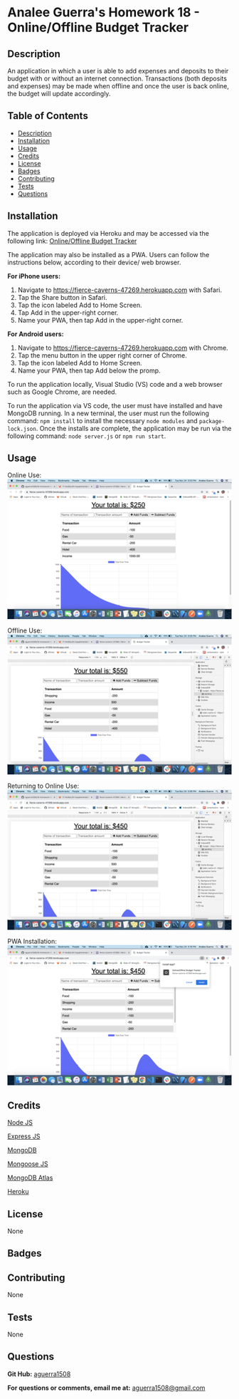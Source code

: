 # Analee Guerra's Homework 18 - Online/Offline Budget Tracker

## Description

An application in which a user is able to add expenses and deposits to their budget with or without an internet connection. Transactions (both deposits and expenses) may be made when offline and once the user is back online, the budget will update accordingly.

## Table of Contents

- [Description](#description)
- [Installation](#installation)
- [Usage](#usage)
- [Credits](#credits)
- [License](#license)
- [Badges](#badges)
- [Contributing](#contributing)
- [Tests](#tests)
- [Questions](#questions)

## Installation

The application is deployed via Heroku and may be accessed via the following link: [Online/Offline Budget Tracker](https://fierce-caverns-47269.herokuapp.com/ "Budget App")

The application may also be installed as a PWA. Users can follow the instructions below, according to their device/ web browser.

**For iPhone users:**

1. Navigate to https://fierce-caverns-47269.herokuapp.com with Safari.
2. Tap the Share button in Safari.
3. Tap the icon labeled Add to Home Screen.
4. Tap Add in the upper-right corner.
5. Name your PWA, then tap Add in the upper-right corner.

**For Android users:**

1. Navigate to https://fierce-caverns-47269.herokuapp.com with Chrome.
2. Tap the menu button in the upper right corner of Chrome.
3. Tap the icon labeled Add to Home Screen.
4. Name your PWA, then tap Add below the promp.

To run the application locally, Visual Studio (VS) code and a web browser such as Google Chrome, are needed.

To run the application via VS code, the user must have installed and have MongoDB running. In a new terminal, the user must run the following command: `npm install` to install the necessary `node modules` and `package-lock.json`. Once the installs are complete, the application may be run via the following command: `node server.js` or `npm run start`.

## Usage

Online Use:
![](images/Online.png)

Offline Use:
![](images/Offline.png)

Returning to Online Use:
![](images/ReturnOnline.png)

PWA Installation:
![](images/Install.png)

## Credits

[Node JS](https://nodejs.org/en/ "Node JS")

[Express JS](https://expressjs.com/ "Express JS")

[MongoDB](https://docs.mongodb.com/manual/ "MongoDB")

[Mongoose JS](https://mongoosejs.com/docs/guide.html "Mongoose JS")

[MongoDB Atlas](https://www.mongodb.com/cloud/atlas "Mongo DB Atlas")

[Heroku](https://devcenter.heroku.com/ "Heroku")

## License

None

## Badges

## Contributing

None

## Tests

None

## Questions

**Git Hub:** [aguerra1508](https://github.com/aguerra1508 "Git Hub")

**For questions or comments, email me at:** aguerra1508@gmail.com
